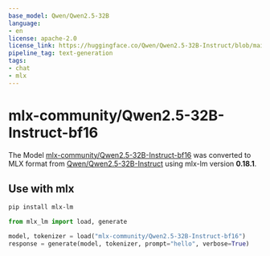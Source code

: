 ```yaml
---
base_model: Qwen/Qwen2.5-32B
language:
- en
license: apache-2.0
license_link: https://huggingface.co/Qwen/Qwen2.5-32B-Instruct/blob/main/LICENSE
pipeline_tag: text-generation
tags:
- chat
- mlx
---
```


# mlx-community/Qwen2.5-32B-Instruct-bf16

The Model [mlx-community/Qwen2.5-32B-Instruct-bf16](https://huggingface.co/mlx-community/Qwen2.5-32B-Instruct-bf16) was converted to MLX format from [Qwen/Qwen2.5-32B-Instruct](https://huggingface.co/Qwen/Qwen2.5-32B-Instruct) using mlx-lm version **0.18.1**.

## Use with mlx

```bash
pip install mlx-lm
```

```python
from mlx_lm import load, generate

model, tokenizer = load("mlx-community/Qwen2.5-32B-Instruct-bf16")
response = generate(model, tokenizer, prompt="hello", verbose=True)
```
